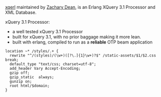  [xqerl](https://zadean.github.io/xqerl)
 maintained by 
 [Zachary Dean](https://github.com/zadean),
 is an Erlang XQuery 3.1 Processor and XML Database.

xQuery 3.1 Processor:
* a well tested xQuery 3.1 Processor
* built for xQuery 3.1, with no prior baggage making it more lean.
* built with erlang, compiled to run as a **reliable** OTP beam application


```nginx
location ~* /styles/.+ {
  rewrite "^/(styles)/(\w+)([?\.]{1}\w+)?$" /static-assets/$1/$2.css break;
  default_type "text/css; charset=utf-8";
  add_header Vary Accept-Encoding;
  gzip off;
  gzip_static  always;
  gunzip on;
  root html/$domain;
}
